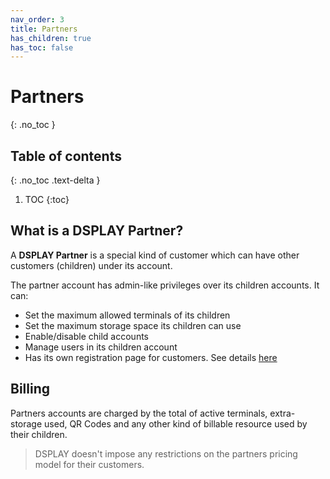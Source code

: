 ```yaml
---
nav_order: 3
title: Partners
has_children: true
has_toc: false
---
```

# Partners
{: .no_toc }

## Table of contents
{: .no_toc .text-delta }

1. TOC
{:toc}

## What is a DSPLAY Partner?

A **DSPLAY Partner** is a special kind of customer which can have other customers (children) under its account.

The partner account has admin-like privileges over its children accounts. It can:
- Set the maximum allowed terminals of its children
- Set the maximum storage space its children can use
- Enable/disable child accounts
- Manage users in its children account
- Has its own registration page for customers. See details [here](./create_children/)

## Billing

Partners accounts are charged by the total of active terminals, extra-storage used, QR Codes and any other kind of billable resource used by their children.

>DSPLAY doesn't impose any restrictions on the partners pricing model for their customers.